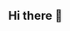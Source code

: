 ## Hi there 👋

<!--
**grant-chao/grant-chao** is a ✨ _special_ ✨ repository because its `README.md` (this file) appears on your GitHub profile.

Here are some ideas to get you started:

- 🔭 I’m currently working on Bitmain
- 🌱 I’m currently learning AI agent
- 📫 How to reach me: It's right here
- 😄 Pronouns: ...
- ⚡ Fun fact: 有志者事竟成
-->
